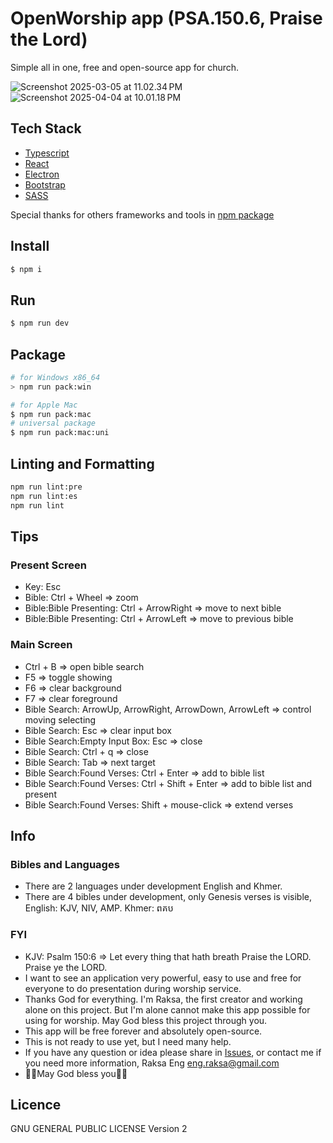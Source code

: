 # OpenWorship app (PSA.150.6, Praise the Lord)

Simple all in one, free and open-source app for church.

<img src="screenshots/Screenshot 2025-03-05 at 11.02.34 PM.png" alt="Screenshot 2025-03-05 at 11.02.34 PM" style="max-width: 400px;">


<img src="screenshots/Screenshot 2025-04-04 at 10.01.18 PM.png" alt="Screenshot 2025-04-04 at 10.01.18 PM" style="max-width: 400px;">

## Tech Stack

- [Typescript](https://www.typescriptlang.org/)
- [React](https://reactjs.org/)
- [Electron](https://www.electronjs.org/)
- [Bootstrap](https://getbootstrap.com/)
- [SASS](https://sass-lang.com/)

Special thanks for others frameworks and tools in [npm package](./package.json)

## Install

```bash
$ npm i
```

## Run

```bash
$ npm run dev
```

## Package

```bash
# for Windows x86_64
> npm run pack:win

# for Apple Mac
$ npm run pack:mac
# universal package
$ npm run pack:mac:uni
```

## Linting and Formatting

```bash
npm run lint:pre
npm run lint:es
npm run lint
```

## Tips

### Present Screen

- Key: Esc
- Bible: Ctrl + Wheel => zoom
- Bible:Bible Presenting: Ctrl + ArrowRight => move to next bible
- Bible:Bible Presenting: Ctrl + ArrowLeft => move to previous bible

### Main Screen

- Ctrl + B => open bible search
- F5 => toggle showing
- F6 => clear background
- F7 => clear foreground
- Bible Search: ArrowUp, ArrowRight, ArrowDown, ArrowLeft => control moving selecting
- Bible Search: Esc => clear input box
- Bible Search:Empty Input Box: Esc => close
- Bible Search: Ctrl + q => close
- Bible Search: Tab => next target
- Bible Search:Found Verses: Ctrl + Enter => add to bible list
- Bible Search:Found Verses: Ctrl + Shift + Enter => add to bible list and present
- Bible Search:Found Verses: Shift + mouse-click => extend verses

## Info

### Bibles and Languages

- There are 2 languages under development English and Khmer.
- There are 4 bibles under development, only Genesis verses is visible, English: KJV, NIV, AMP. Khmer: ពគប

### FYI

- KJV: Psalm 150:6
  => Let every thing that hath breath Praise the LORD. Praise ye the LORD.
- I want to see an application very powerful, easy to use and free for everyone to do presentation during worship service.
- Thanks God for everything. I'm Raksa, the first creator and working alone on this project. But I'm alone cannot make this app possible for using for worship. May God bless this project through you.
- This app will be free forever and absolutely open-source.
- This is not ready to use yet, but I need many help.
- If you have any question or idea please share in [Issues](https://github.com/OpenWorshipApp/open-worship-app-dt/issues), or contact me if you need more information, Raksa Eng <eng.raksa@gmail.com>
- 🙏🏻May God bless you🙏🏻

## Licence

GNU GENERAL PUBLIC LICENSE Version 2
